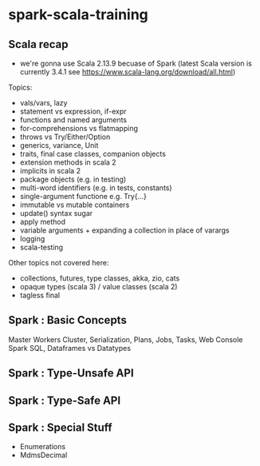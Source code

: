 # spark-scala-training


## Scala recap

- we're gonna use Scala 2.13.9 becuase of Spark (latest Scala version is currently 3.4.1 see https://www.scala-lang.org/download/all.html) 

Topics:
  - vals/vars, lazy
  - statement vs expression, if-expr
  - functions and named arguments
  - for-comprehensions vs flatmapping
  - throws vs Try/Either/Option
  - generics, variance, Unit
  - traits, final case classes, companion objects
  - extension methods in scala 2
  - implicits in scala 2
  - package objects (e.g. in testing)
  - multi-word identifiers (e.g. in tests, constants)
  - single-argument functione e.g. Try{...}
  - immutable vs mutable containers
  - update() syntax sugar
  - apply method
  - variable arguments + expanding a collection in place of varargs
  - logging
  - scala-testing

Other topics not covered here:
  - collections, futures, type classes, akka, zio, cats
  - opaque types (scala 3) / value classes (scala 2)
  - tagless final

## Spark : Basic Concepts

Master
Workers
Cluster, Serialization, Plans, Jobs, Tasks, Web Console
Spark SQL, Dataframes vs Datatypes

## Spark : Type-Unsafe API


## Spark : Type-Safe API

## Spark : Special Stuff
- Enumerations
- MdmsDecimal
